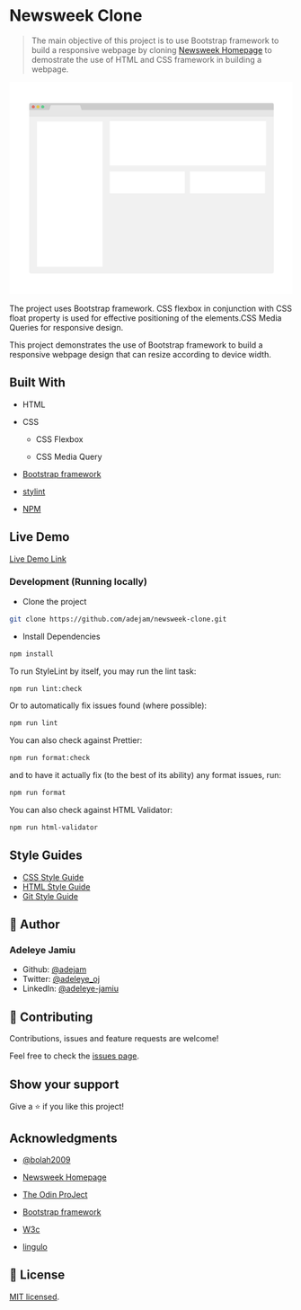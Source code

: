 # Newsweek Clone

> The main objective of this project is to use Bootstrap framework to build a responsive webpage by cloning [Newsweek Homepage](https://www.newsweek.com/) to demostrate the use of HTML and CSS framework in building a webpage.

![screenshot](/app_screenshot.png)

The project uses Bootstrap framework. CSS flexbox in conjunction with CSS float property is used for effective positioning of the elements.CSS Media Queries for responsive design.

This project demonstrates the use of Bootstrap framework to build a responsive webpage design that can resize according to device width.

## Built With

- HTML

- CSS

  - CSS Flexbox

  - CSS Media Query

- [Bootstrap framework](https://getbootstrap.com/)

- [stylint](https://stylelint.io/)

- [NPM](https://www.npmjs.com/)

## Live Demo

[Live Demo Link](https://adejam.github.io/newsweek-clone/.index.html)

### Development (Running locally)

- Clone the project

```bash
git clone https://github.com/adejam/newsweek-clone.git

```

- Install Dependencies

```bash
npm install
```

To run StyleLint by itself, you may run the lint task:

```bash
npm run lint:check
```

Or to automatically fix issues found (where possible):

```bash
npm run lint
```

You can also check against Prettier:

```bash
npm run format:check
```

and to have it actually fix (to the best of its ability) any format issues, run:

```bash
npm run format
```

You can also check against HTML Validator:

```bash
npm run html-validator
```

## Style Guides

- [CSS Style Guide](http://udacity.github.io/frontend-nanodegree-styleguide/css.html)
- [HTML Style Guide](http://udacity.github.io/frontend-nanodegree-styleguide/index.html)
- [Git Style Guide](https://udacity.github.io/git-styleguide/)

## 👤 Author

### Adeleye Jamiu

- Github: [@adejam](http://github.com/adejam)
- Twitter: [@adeleye_oj](https://twitter.com/Adeleye_oj)
- LinkedIn: [@adeleye-jamiu](https://linkedin.com/in/adeleye-jamiu)

## 🤝 Contributing

Contributions, issues and feature requests are welcome!

Feel free to check the [issues page](../../issues).

## Show your support

Give a ⭐️ if you like this project!

## Acknowledgments

- [@bolah2009](http://github.com/bolah2009)

- [Newsweek Homepage](https://www.newsweek.com/)

- [The Odin ProJect](https://www.theodinproject.com/courses/html5-and-css3/lessons/using-bootstrap?ref=lnav)

- [Bootstrap framework](https://getbootstrap.com/)

- [W3c](https://www.w3.org/)

- [lingulo](https://www.lingulo.com/tutorials/css/how-to-build-a-html5-website-from-scratch)

## 📝 License

[MIT licensed](./LICENSE).
